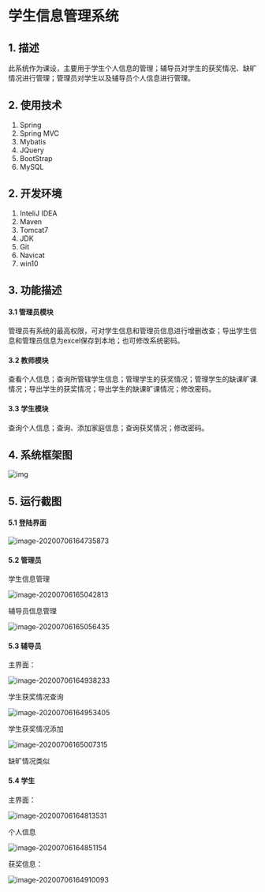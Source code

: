 # 学生信息管理系统

## 1. 描述

此系统作为课设，主要用于学生个人信息的管理；辅导员对学生的获奖情况、缺旷情况进行管理；管理员对学生以及辅导员个人信息进行管理。

## 2. 使用技术

1. Spring
2. Spring MVC
3. Mybatis
4. JQuery
5. BootStrap
6. MySQL

## 2. 开发环境

1. InteliJ IDEA
2. Maven
3. Tomcat7
4. JDK
5. Git
6. Navicat
7. win10

##  3. 功能描述

#### 3.1 管理员模块

管理员有系统的最高权限，可对学生信息和管理员信息进行增删改查；导出学生信息和管理员信息为excel保存到本地；也可修改系统密码。

#### 3.2 教师模块

查看个人信息；查询所管辖学生信息；管理学生的获奖情况；管理学生的缺课旷课情况；导出学生的获奖情况；导出学生的缺课旷课情况；修改密码。

#### 3.3 学生模块

查询个人信息；查询、添加家庭信息；查询获奖情况；修改密码。

## 4. 系统框架图

![img](https://github.com/I024Huy/StudentInfoManager/blob/master/1.jpg)

## 5. 运行截图

#### 5.1 登陆界面

![image-20200706164735873](https://github.com/I024Huy/StudentInfoManager/blob/master/image-20200706164735873.png)

#### 5.2 管理员

学生信息管理

![image-20200706165042813](https://github.com/I024Huy/StudentInfoManager/blob/master/image-20200706165042813.png)

辅导员信息管理

![image-20200706165056435](https://github.com/I024Huy/StudentInfoManager/blob/master/image-20200706165056435.png)

#### 5.3 辅导员

主界面：

![image-20200706164938233](https://github.com/I024Huy/StudentInfoManager/blob/master/image-20200706164938233.png)

学生获奖情况查询

![image-20200706164953405](https://github.com/I024Huy/StudentInfoManager/blob/master/image-20200706164953405.png)

学生获奖情况添加

![image-20200706165007315](https://github.com/I024Huy/StudentInfoManager/blob/master/image-20200706165007315.png)

缺旷情况类似

#### 5.4 学生

主界面：

![image-20200706164813531](https://github.com/I024Huy/StudentInfoManager/blob/master/image-20200706164813531.png)

个人信息

![image-20200706164851154](https://github.com/I024Huy/StudentInfoManager/blob/master/image-20200706164851154.png)

获奖信息：

![image-20200706164910093](https://github.com/I024Huy/StudentInfoManager/blob/master/image-20200706164910093.png)
